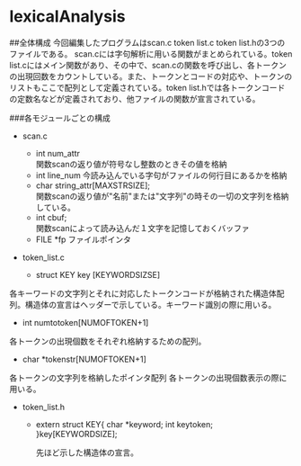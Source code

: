 # lexicalAnalysis
##全体構成
今回編集したプログラムはscan.c token list.c token list.hの3つのファイルである。
scan.cには字句解析に用いる関数がまとめられている。token list.cにはメイン関数があり、その中で、scan.cの関数を呼び出し、各トークンの出現回数をカウントしている。また、トークンとコードの対応や、トークンのリストもここで配列として定義されている。token list.hでは各トークンコードの定数名などが定義されており、他ファイルの関数が宣言されている。

###各モジュールごとの構成
* scan.c
  * int num_attr   
    関数scanの返り値が符号なし整数のときその値を格納
  * int line_num 
    今読み込んでいる字句がファイルの何行目にあるかを格納
  * char string_attr[MAXSTRSIZE];  
    関数scanの返り値が"名前"または"文字列"の時その一切の文字列を格納している。
  * int cbuf;  
    関数scanによって読み込んだ１文字を記憶しておくバッファ
  * FILE *fp  ファイルポインタ

* token_list.c
  * struct KEY key [KEYWORDSIZSE]
  
 各キーワードの文字列とそれに対応したトークンコードが格納された構造体配列。構造体の宣言はヘッダーで示している。キーワード識別の際に用いる。
 
  * int numtotoken[NUMOFTOKEN+1] 
  
  各トークンの出現個数をそれぞれ格納するための配列。
  
  * char *tokenstr[NUMOFTOKEN+1]
  
  各トークンの文字列を格納したポインタ配列
  各トークンの出現個数表示の際に用いる。
  
  
* token_list.h
  * extern struct KEY{
      char *keyword;
      int keytoken;
      }key[KEYWORDSIZE];
      
      先ほど示した構造体の宣言。